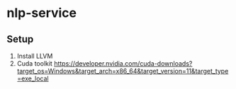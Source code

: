 # nlp-service

## Setup

1. Install LLVM
1. Cuda toolkit https://developer.nvidia.com/cuda-downloads?target_os=Windows&target_arch=x86_64&target_version=11&target_type=exe_local